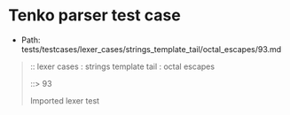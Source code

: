 # Tenko parser test case

- Path: tests/testcases/lexer_cases/strings_template_tail/octal_escapes/93.md

> :: lexer cases : strings template tail : octal escapes
>
> ::> 93
>
> Imported lexer test
>
> <template tail> FourToSeven OctalDigit eol/eof

## FAIL

## Input

`````js
`${"-->"}\66
`````

## Output

_Note: the whole output block is auto-generated. Manual changes will be overwritten!_

Below follow outputs in five parsing modes: sloppy, sloppy+annexb, strict script, module, module+annexb.

Note that the output parts are auto-generated by the test runner to reflect actual result.

### Sloppy mode

Parsed with script goal and as if the code did not start with strict mode header.

`````
throws: Lexer error!
    Illegal legacy octal escape in template, where octal escapes are never allowed

start@1:0, error@1:8
╔══╦════════════════
 1 ║ `${"-->"}\66
   ║         ^^^^------- error
╚══╩════════════════

`````

### Strict mode

Parsed with script goal but as if it was starting with `"use strict"` at the top.

_Output same as sloppy mode._

### Module goal

Parsed with the module goal.

_Output same as sloppy mode._

### Sloppy mode with AnnexB

Parsed with script goal with AnnexB rules enabled and as if the code did not start with strict mode header.

_Output same as sloppy mode._

### Module goal with AnnexB

Parsed with the module goal with AnnexB rules enabled.

_Output same as sloppy mode._
